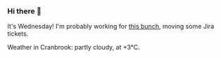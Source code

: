 ### Hi there :wave:

It's Wednesday! I'm probably working for [this bunch](https://github.com/kohofinancial), moving some Jira tickets.

Weather in Cranbrook: partly cloudy, at +3°C.
